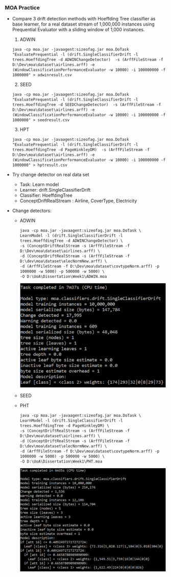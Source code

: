 ### MOA Practice

* Compare 3 drift detection methods with Hoeffding Tree classifier as base learner, for a real dataset stream of 1,000,000 instances using Prequential Evaluator with a sliding window of 1,000 instances.
  1. ADWIN
  ```{java}
  java -cp moa.jar -javaagent:sizeofag.jar moa.DoTask "EvaluatePrequential -l (drift.SingleClassifierDrift -l trees.HoeffdingTree -d ADWINChangeDetector)  -s (ArffFileStream -f D:\Dev\moa\dataset\airlines.arff) -e (WindowClassificationPerformanceEvaluator -w 10000) -i 100000000 -f 1000000" > adwinresult.csv
  ```
  2. SEED
  ```
  java -cp moa.jar -javaagent:sizeofag.jar moa.DoTask "EvaluatePrequential -l (drift.SingleClassifierDrift -l trees.HoeffdingTree -d SEEDChangeDetector)  -s (ArffFileStream -f D:\Dev\moa\dataset\airlines.arff) -e (WindowClassificationPerformanceEvaluator -w 10000) -i 100000000 -f 1000000" > seedresult.csv
  ```
  3. HPT
  ```
  java -cp moa.jar -javaagent:sizeofag.jar moa.DoTask "EvaluatePrequential -l (drift.SingleClassifierDrift -l trees.HoeffdingTree -d PageHinkleyDM)  -s (ArffFileStream -f D:\Dev\moa\dataset\airlines.arff) -e (WindowClassificationPerformanceEvaluator -w 10000) -i 100000000 -f 1000000" > hptresult.csv
  ```



* Try change detector on real data set
  * Task: Learn model
  * Learner: drift.SingleClassifierDrift
  * Classifier: HoeffdingTree
  * ConceptDriftRealStream : Airline, CoverType, Electricity
* Change detectors:

  * ADWIN

    ```
    java -cp moa.jar -javaagent:sizeofag.jar moa.DoTask \
    LearnModel -l (drift.SingleClassifierDrift -l trees.HoeffdingTree -d ADWINChangeDetector) \
    -s (ConceptDriftRealStream -s (ArffFileStream -f D:\Dev\moa\dataset\airlines.arff) \
    -d (ConceptDriftRealStream -s (ArffFileStream -f D:\dev\moa\dataset\elecNormNew.arff) \
    -d (ArffFileStream -f D:\Dev\moa\dataset\covtypeNorm.arff) -p 1000000 -w 5000) -p 500000 -w 5000) \
    -O D:\UoA\Dissertation\Week1\ADWIN.moa
    ```

    ![](/chapter1/adwin.PNG)

  * SEED

  * PHT

    ```
    java -cp moa.jar -javaagent:sizeofag.jar moa.DoTask \
    LearnModel -l (drift.SingleClassifierDrift -l trees.HoeffdingTree -d PageHinkleyDM) \
    -s (ConceptDriftRealStream -s (ArffFileStream -f D:\Dev\moa\dataset\airlines.arff) \
    -d (ConceptDriftRealStream -s (ArffFileStream -f D:\dev\moa\dataset\elecNormNew.arff) \
    -d (ArffFileStream -f D:\Dev\moa\dataset\covtypeNorm.arff) -p 1000000 -w 5000) -p 500000 -w 5000) \
    -O D:\UoA\Dissertation\Week1\PHT.moa
    ```

    ![](/chapter1/PHT.PNG)



